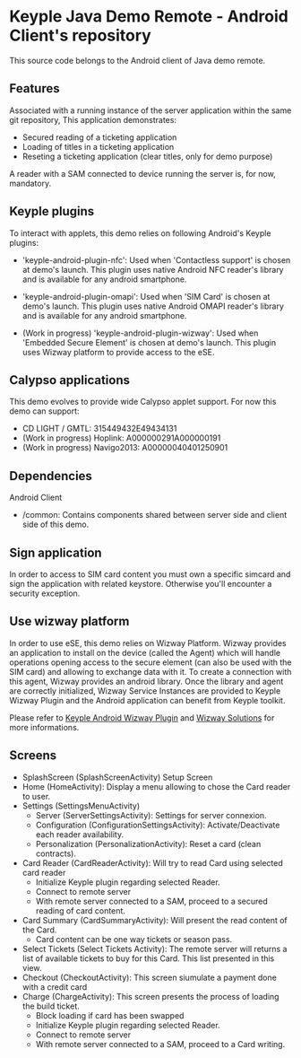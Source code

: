 # Keyple Java Demo Remote - Android Client's repository

This source code belongs to the Android client of Java demo remote.  

## Features
Associated with a running instance of the server application within the same git repository, 
This application demonstrates:

* Secured reading of a ticketing application
* Loading of titles in a ticketing application
* Reseting a ticketing application (clear titles, only for demo purpose)

A reader with a SAM connected to device running the server is, for now, mandatory.

## Keyple plugins
To interact with applets, this demo relies on following Android's Keyple plugins:

* 'keyple-android-plugin-nfc': Used when 'Contactless support' is chosen at demo's launch. This plugin uses native Android
NFC reader's library and is available for any android smartphone.

* 'keyple-android-plugin-omapi': Used when 'SIM Card' is chosen at demo's launch. This plugin uses native Android
OMAPI reader's library and is available for any android smartphone.

* (Work in progress) 'keyple-android-plugin-wizway': Used when 'Embedded Secure Element' is chosen at demo's launch. 
This plugin uses Wizway platform to provide access to the eSE.

## Calypso applications
This demo evolves to provide wide Calypso applet support. For now this demo can support:

* CD LIGHT / GMTL: 315449432E49434131
* (Work in progress) Hoplink: A000000291A000000191
* (Work in progress) Navigo2013: A00000040401250901

## Dependencies

Android Client
- /common: Contains components shared between server side and client side of this demo. 

## Sign application

In order to access to SIM card content you must own a specific simcard and sign the application with related
keystore. Otherwise you'll encounter a security exception.

## Use wizway platform

In order to use eSE, this demo relies on Wizway Platform. 
Wizway provides an application to install on the device (called the Agent) which will handle 
operations opening access to the secure element (can also be used with the SIM card) and allowing to exchange
data with it.
To create a connection with this agent, Wizway provides an android library. 
Once the library and agent are correctly initialized, Wizway Service Instances are provided to
Keyple Wizway Plugin and the Android application can benefit from Keyple toolkit.

Please refer to [Keyple Android Wizway Plugin](https://github.com/calypsonet/keyple-android-plugin-wizway/) and
[Wizway Solutions](https://www.wizwaysolutions.com) for more informations.

## Screens

- SplashScreen (SplashScreenActivity) Setup Screen
- Home (HomeActivity): Display a menu allowing to chose the Card reader to user.
- Settings (SettingsMenuActivity)
    - Server (ServerSettingsActivity): Settings for server connexion.
    - Configuration (ConfigurationSettingsActivity): Activate/Deactivate each reader availability.
    - Personalization (PersonalizationActivity): Reset a card (clean contracts).
- Card Reader (CardReaderActivity): Will try to read Card using selected card reader
    - Initialize Keyple plugin regarding selected Reader.
    - Connect to remote server
    - With remote server connected to a SAM, proceed to a secured reading of card content.
- Card Summary (CardSummaryActivity): Will present the read content of the Card.
    - Card content can be one way tickets or season pass.
- Select Tickets (Select Tickets Activity): The remote server will returns a list of available tickets to buy for this Card. This list presented in this view.
- Checkout (CheckoutActivity): This screen siumulate a payment done with a credit card
- Charge (ChargeActivity): This screen presents the process of loading the build ticket.
    - Block loading if card has been swapped
    - Initialize Keyple plugin regarding selected Reader.
    - Connect to remote server
    - With remote server connected to a SAM, proceed to a Card writing.